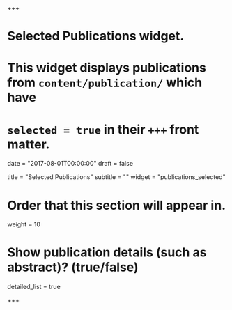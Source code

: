 +++
# Selected Publications widget.
# This widget displays publications from `content/publication/` which have
# `selected = true` in their `+++` front matter.

date = "2017-08-01T00:00:00"
draft = false

title = "Selected Publications"
subtitle = ""
widget = "publications_selected"

# Order that this section will appear in.
weight = 10

# Show publication details (such as abstract)? (true/false)
detailed_list = true

+++

